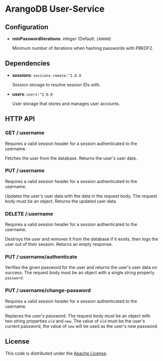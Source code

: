 # ArangoDB User-Service

## Configuration

* **minPasswordIterations**: *integer* (Default: `100000`)

  Minimum number of iterations when hashing passwords with PBKDF2.

## Dependencies

* **sessions**: `sessions-remote:^1.0.0`

  Session storage to resolve session IDs with.

* **users**: `users:^2.0.0`

  User storage that stores and manages user accounts.

## HTTP API

### GET /:username

Requires a valid session header for a session authenticated to the username.

Fetches the user from the database. Returns the user's user data.

### PUT /:username

Requires a valid session header for a session authenticated to the username.

Updates the user's user data with the data in the request body. The request body must be an object. Returns the updated user data.

### DELETE /:username

Requires a valid session header for a session authenticated to the username.

Destroys the user and removes it from the database if it exists, then logs the user out of their session. Returns an empty response.

### PUT /:username/authenticate

Verifies the given password for the user and returns the user's user data on success. The request body must be an object with a single string property `password`.

### PUT /:username/change-password

Requires a valid session header for a session authenticated to the username.

Replaces the user's password. The request body must be an object with two string properties `old` and `new`. The value of `old` must be the user's current password, the value of `new` will be used as the user's new password.

## License

This code is distributed under the [Apache License](http://www.apache.org/licenses/LICENSE-2.0).
